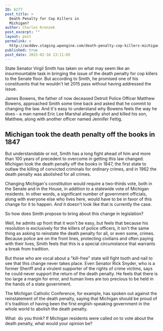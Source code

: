 ```yaml
---
ID: 6277
post_title: >
  Death Penalty for Cop Killers in
  Michigan?
author: Charles Kronzek
post_excerpt: ""
layout: post
permalink: >
  http://acddev.staging.wpengine.com/death-penalty-cop-killers-michigan.html
published: true
post_date: 2015-02-16 13:11:05
---
```

State Senator Virgil Smith has taken on what may seem like an insurmountable task in bringing the issue of the death penalty for cop killers to the Senate floor. But according to Smith, he promised one of his constituents that he wouldn't let 2015 pass without having addressed the issue.<!--more-->

James Bowens, the father of now deceased Detroit Police Officer Matthew Bowens, approached Smith some time back and asked that he commit to changing the law. And it's easy to understand why Bowens feels the way he does - a man named Eric Lee Marshal allegedly shot and killed his son, Matthew, along with another officer named Jennifer Fettig.


<h2>Michigan took the death penalty off the books in 1847</h2>

But understandable or not, Smith has a long fight ahead of him and more than 100 years of precedent to overcome in getting this law changed. Michigan took the death penalty off the books in 1847, the first state to outlaw the killing of convicted criminals for ordinary crimes, and in 1962 the death penalty was abolished for all crimes.

Changing Michigan's constitution would require a two-thirds vote, both in the Senate and in the House, in addition to a statewide vote of Michigan residents. In other words, a significant number of government officials, along with everyone else who lives here, would have to be in favor of this change for it to happen. And it doesn't look like that is currently the case.

So how does Smith propose to bring about this change in legislation?

Well, he admits up front that it won't be easy, but feels that because his resolution is exclusively for the killers of police officers, it isn't the same thing as asking to reinstate the death penalty for all, or even some, crimes. Because police are on the front lines, protecting civilians and often paying with their lives, Smith feels that this is a special circumstance that warrants a break from tradition.

But those who are vocal about a "kill-free" state will fight tooth and nail to see that this change never takes place. Even Senator Rick Snyder, who is a former Sheriff and a virulent supporter of the rights of crime victims, says he could never support the return of the death penalty. He feels that there is too large a margin for error, and human lives are too precious to be held in the hands of a state government.

The Michigan Catholic Conference, for example, has spoken out against the reinstatement of the death penalty, saying that Michigan should be proud of it's tradition of having been the first english-speaking government in the whole world to abolish the death penalty.

What  do you think? If Michigan residents were called on to vote about the death penalty, what would your opinion be?